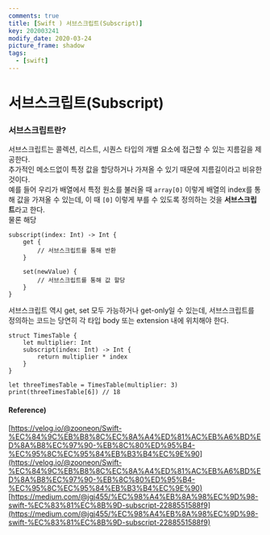 ```yaml
---
comments: true
title: [Swift ) 서브스크립트(Subscript)]
key: 202003241
modify_date: 2020-03-24
picture_frame: shadow
tags:
  - [swift]
---
```

 
# 서브스크립트(Subscript)
 
### 서브스크립트란?
 
서브스크립트는 콜렉션, 리스트, 시퀀스 타입의 개별 요소에 접근할 수 있는 지름길을 제공한다.   
추가적인 메소드없이 특정 값을 할당하거나 가져올 수 있기 때문에 지름길이라고 비유한 것이다.   
예를 들어 우리가 배열에서 특정 원소를 불러올 때 `array[0]` 이렇게 배열의 index를 통해 값을 가져올 수 있는데, 이 때 `[0]` 이렇게 부를 수 있도록 정의하는 것을 **서브스크립트**라고 한다.   
물론 해당 
```
subscript(index: Int) -> Int {
	get {
		// 서브스크립트를 통해 반환
	}
	
	set(newValue) {
		// 서브스크립트를 통해 값 할당
	}
}
```
서브스크립트 역시 get, set 모두 가능하거나 get-only일 수 있는데, 서브스크립트를 정의하는 코드는 당연히 각 타입 body 또는 extension 내에 위치해야 한다.
```
struct TimesTable {
    let multiplier: Int
    subscript(index: Int) -> Int {
        return multiplier * index
    }
}
 
let threeTimesTable = TimesTable(multiplier: 3)
print(threeTimesTable[6]) // 18
```

 
#### Reference)
 
[https://velog.io/@zooneon/Swift-%EC%84%9C%EB%B8%8C%EC%8A%A4%ED%81%AC%EB%A6%BD%ED%8A%B8%EC%97%90-%EB%8C%80%ED%95%B4-%EC%95%8C%EC%95%84%EB%B3%B4%EC%9E%90](https://velog.io/@zooneon/Swift-%EC%84%9C%EB%B8%8C%EC%8A%A4%ED%81%AC%EB%A6%BD%ED%8A%B8%EC%97%90-%EB%8C%80%ED%95%B4-%EC%95%8C%EC%95%84%EB%B3%B4%EC%9E%90)   
[https://medium.com/@jgj455/%EC%98%A4%EB%8A%98%EC%9D%98-swift-%EC%83%81%EC%8B%9D-subscript-2288551588f9](https://medium.com/@jgj455/%EC%98%A4%EB%8A%98%EC%9D%98-swift-%EC%83%81%EC%8B%9D-subscript-2288551588f9)

